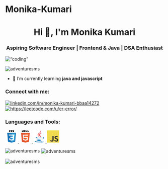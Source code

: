# Monika-Kumari
<h1 align="center">Hi 👋, I'm Monika Kumari</h1>
<h3 align="center">Aspiring Software Engineer | Frontend & Java | DSA Enthusiast</h3>
<img align=“right” alt=“coding” width=“300” src=“￼”>

<p align="left"> <img src="https://komarev.com/ghpvc/?username=adventuresms&label=Profile%20views&color=0e75b6&style=flat" alt="adventuresms" /> </p>

- 🌱 I’m currently learning **java and javascript**

<h3 align="left">Connect with me:</h3>
<p align="left">
<a href="https://linkedin.com/in/linkedin.com/in/monika-kumari-bbaa14272" target="blank"><img align="center" src="https://raw.githubusercontent.com/rahuldkjain/github-profile-readme-generator/master/src/images/icons/Social/linked-in-alt.svg" alt="linkedin.com/in/monika-kumari-bbaa14272" height="30" width="40" /></a>
<a href="https://www.leetcode.com/https://leetcode.com/u/er-error/" target="blank"><img align="center" src="https://raw.githubusercontent.com/rahuldkjain/github-profile-readme-generator/master/src/images/icons/Social/leet-code.svg" alt="https://leetcode.com/u/er-error/" height="30" width="40" /></a>
</p>

<h3 align="left">Languages and Tools:</h3>
<p align="left"> <a href="https://www.w3schools.com/css/" target="_blank" rel="noreferrer"> <img src="https://raw.githubusercontent.com/devicons/devicon/master/icons/css3/css3-original-wordmark.svg" alt="css3" width="40" height="40"/> </a> <a href="https://www.w3.org/html/" target="_blank" rel="noreferrer"> <img src="https://raw.githubusercontent.com/devicons/devicon/master/icons/html5/html5-original-wordmark.svg" alt="html5" width="40" height="40"/> </a> <a href="https://www.java.com" target="_blank" rel="noreferrer"> <img src="https://raw.githubusercontent.com/devicons/devicon/master/icons/java/java-original.svg" alt="java" width="40" height="40"/> </a> <a href="https://developer.mozilla.org/en-US/docs/Web/JavaScript" target="_blank" rel="noreferrer"> <img src="https://raw.githubusercontent.com/devicons/devicon/master/icons/javascript/javascript-original.svg" alt="javascript" width="40" height="40"/> </a> </p>

<p><img align="left" src="https://github-readme-stats.vercel.app/api/top-langs?username=adventuresms&show_icons=true&locale=en&layout=compact" alt="adventuresms" /></p>

<p>&nbsp;<img align="center" src="https://github-readme-stats.vercel.app/api?username=adventuresms&show_icons=true&locale=en" alt="adventuresms" /></p>

<p><img align="center" src="https://github-readme-streak-stats.herokuapp.com/?user=adventuresms&" alt="adventuresms" /></p>

